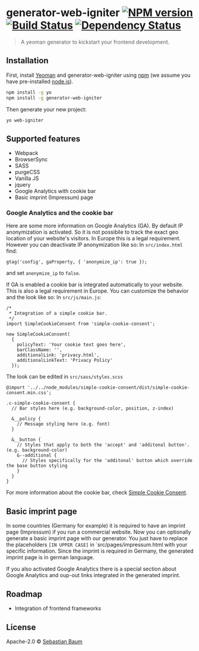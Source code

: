 # generator-web-igniter [![NPM version][npm-image]][npm-url] [![Build Status][travis-image]][travis-url] [![Dependency Status][daviddm-image]][daviddm-url]
> A yeoman generator to kickstart your frontend development.

## Installation

First, install [Yeoman](http://yeoman.io) and generator-web-igniter using [npm](https://www.npmjs.com/) (we assume you have pre-installed [node.js](https://nodejs.org/)).

```bash
npm install -g yo
npm install -g generator-web-igniter
```

Then generate your new project:

```bash
yo web-igniter
```

## Supported features
* Webpack
* BrowserSync
* SASS
* purgeCSS
* Vanilla JS
* jquery
* Google Analytics with cookie bar
* Basic imprint (Impressum) page

### Google Analytics and the cookie bar
Here are some more information on Google Analytics (GA). 
By default IP anonymization is activated. So it is not possibile to track the exact geo location
of your website's visitors. In Europe this is a legal requirement. However you can deactivate IP 
anonymization like so:
In `src/index.html` find:
```
gtag('config', gaProperty, { 'anonymize_ip': true });
```
and set `anonymize_ip` to `false`.

If GA is enabled a cookie bar is integrated automatically to your website. This is also a legal requirement in Europe.
You can customize the behavior and the look like so:
In `src/js/main.js`:
```
/*
 * Integration of a simple cookie bar.
 */
import SimpleCookieConsent from 'simple-cookie-consent';

new SimpleCookieConsent(
  {
    policyText: 'Your cookie text goes here',
    barClassName: '',
    additionalLink: 'privacy.html',
    additionalLinkText: 'Privacy Policy'
  });
```
The look can be edited in `src/sass/styles.scss`
```
@import '../../node_modules/simple-cookie-consent/dist/simple-cookie-consent.min.css';

.c-simple-cookie-consent {
  // Bar styles here (e.g. background-color, position, z-index)

  &__policy {
    // Message styling here (e.g. font)
  }

  &__button {
    // Styles that apply to both the 'accept' and 'additonal button'. (e.g. background-color)
    &--additional {
      // Styles specifically for the 'additonal' button which override the base button styling
    }
  }
}
```
For more information about the cookie bar, check [Simple Cookie Consent](https://www.npmjs.com/package/simple-cookie-consent).

## Basic imprint page
In some countries (Germany for example) it is required to have an imprint page (Impressum) if you run a
commercial website. Now you can optionally generate a basic imprint page with our generator. You just have to replace 
the placeholders `[IN UPPER CASE]` in `src/pages/impressum.html with your specific information. Since the imprint is required in Germany, the generated imprint page
is in german language.

If you also activated Google Analytics there is a special section about Google Analytics and oup-out links integrated
in the generated imprint.

## Roadmap
* Integration of frontend frameworks

## License
Apache-2.0 © [Sebastian Baum](http://www.sebbaum.de)


[npm-image]: https://badge.fury.io/js/generator-web-igniter.svg
[npm-url]: https://npmjs.org/package/generator-web-igniter
[travis-image]: https://travis-ci.org/sebbaum/generator-web-igniter.svg?branch=master
[travis-url]: https://travis-ci.org/sebbaum/generator-web-igniter
[daviddm-image]: https://david-dm.org/sebbaum/generator-web-igniter.svg?theme=shields.io
[daviddm-url]: https://david-dm.org/sebbaum/generator-web-igniter
